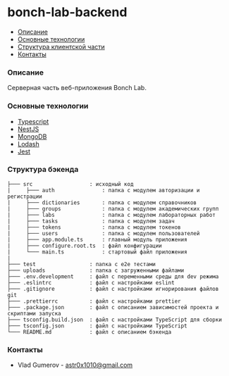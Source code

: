 # bonch-lab-backend

- [Описание](#Описание)
- [Основные технологии](#Основные-технологии)
- [Структура клиентской части](#Структура-бэкенда)
- [Контакты](#Контакты)

### Описание

Серверная часть веб-приложения Bonch Lab.

### Основные технологии

- [Typescript](https://www.typescriptlang.org/)
- [NestJS](https://nestjs.com/)
- [MongoDB](https://www.mongodb.com/)
- [Lodash](https://lodash.com/)
- [Jest](https://jestjs.io/)

### Структура бэкенда

```
├─── src                  : исходный код
|     ├─── auth               : папка с модулем авторизации и регистрации
|     ├─── dictionaries       : папка с модулем справочников
|     ├─── groups             : папка с модулем академических групп
|     ├─── labs               : папка с модулем лабораторных работ
|     ├─── tasks              : папка с модулем задач
|     ├─── tokens             : папка с модулем токенов
|     ├─── users              : папка с модулем пользователей
|     ├─── app.module.ts      : главный модуль приложения
|     ├─── configure.root.ts  : файл конфигурации
|     └─── main.ts            : стартовый файл приложения
|
├─── test                 : папка с e2e тестами
├─── uploads              : папка с загруженными файлами
├─── .env.development     : файл с переменными среды для dev режима
├─── .eslintrc            : файл с настройками eslint
├─── .gitignore           : файл с настройками игнорирования файлов git
├─── .prettierrc          : файл с настройками prettier
├─── .package.json        : файл с описанием зависимостей проекта и скриптами запуска
├─── tsconfig.build.json  : файл с настройками TypeScript для сборки
├─── tsconfig.json        : файл с настройками TypeScript
└─── README.md            : файл с описанием бэкенда
```

### Контакты

- Vlad Gumerov - astr0x1010@gmail.com
